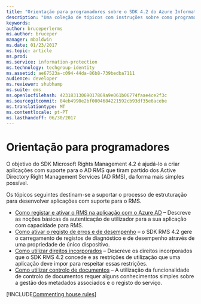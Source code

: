 ```yaml
---
title: "Orientação para programadores sobre o SDK 4.2 do Azure Information Protection | Documentos da Microsoft"
description: "Uma coleção de tópicos com instruções sobre como programar o SDK 4.2 do AIP"
keywords: 
author: bruceperlerms
ms.author: bruceper
manager: mbaldwin
ms.date: 01/23/2017
ms.topic: article
ms.prod: 
ms.service: information-protection
ms.technology: techgroup-identity
ms.assetid: ae67523a-c094-44da-86b8-739bedba7111
audience: developer
ms.reviewer: shubhamp
ms.suite: ems
ms.openlocfilehash: 42318313069017869a9e061b06774faae4ce2f3c
ms.sourcegitcommit: 04eb4990e2bf0004684221592cb93df35e6acebe
ms.translationtype: MT
ms.contentlocale: pt-PT
ms.lasthandoff: 06/30/2017
---
```

# <a name="developer-guidance"></a>Orientação para programadores
O objetivo do SDK Microsoft Rights Management 4.2 é ajudá-lo a criar aplicações com suporte para o AD RMS que tiram partido dos Active Directory Right Management Services (AD RMS), da forma mais simples possível.

Os tópicos seguintes destinam-se a suportar o processo de estruturação para desenvolver aplicações com suporte para o RMS.

- [Como registar e ativar o RMS na aplicação com o Azure AD](authentication-integration.md) – Descreve as noções básicas da autenticação de utilizador para a sua aplicação com capacidade para RMS.
- [Como ativar o registo de erros e de desempenho](enabling-logging.md) – o SDK RMS 4.2 gere o carregamento de registos de diagnóstico e de desempenho através de uma propriedade de único dispositivo.
- [Como utilizar direitos incorporados](built-in-rights-usage-restriction-reference.md) – Descreve os direitos incorporados que o SDK RMS 4.2 concede e as restrições de utilização que uma aplicação deve impor para respeitar essas restrições.
- [Como utilizar controlo de documentos](how-to-use-document-tracking.md) – A utilização da funcionalidade de controlo de documentos requer alguns conhecimentos simples sobre a gestão dos metadados associados e o registo do serviço.

[!INCLUDE[Commenting house rules](../includes/houserules.md)]